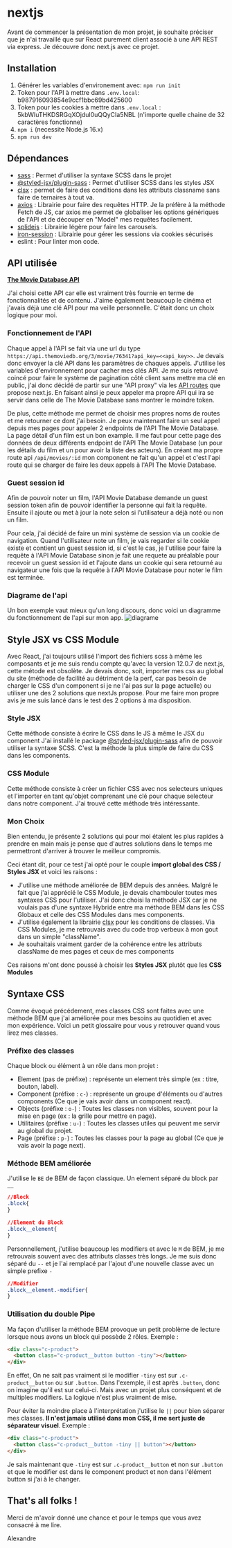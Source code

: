 # nextjs

Avant de commencer la présentation de mon projet, je souhaite préciser que je n'ai travaillé que sur React purement client associé à une API REST via express. Je découvre donc next.js avec ce projet.

## Installation

1. Générer les variables d'environement avec: `npm run init`
2. Token pour l'API à mettre dans `.env.local`: b987916093854e9ccf1bbc69bd425600
3. Token pour les cookies à mettre dans `.env.local` : 5kbWIuTHKDSRGqXOjdul0uQQyCIa5NBL (n'importe quelle chaine de 32 caractères fonctionne)
4. `npm i` (necessite Node.js 16.x)
5. `npm run dev`

## Dépendances

- [sass](https://www.npmjs.com/package/sass) : Permet d'utiliser la syntaxe SCSS dans le projet
- [@styled-jsx/plugin-sass](https://www.npmjs.com/package/@styled-jsx/plugin-sass) : Permet d'utiliser SCSS dans les styles JSX
- [clsx](https://www.npmjs.com/package/clsx) : permet de faire des conditions dans les attributs classname sans faire de ternaires à tout va.
- [axios](https://github.com/axios/axios) : Librairie pour faire des requêtes HTTP. Je la préfère à la méthode Fetch de JS, car axios me permet de globaliser les options génériques de l'API et de découper en "Model" mes requêtes facilement.
- [splidejs](https://splidejs.com/integration/react-splide/) : Librairie légère pour faire les carousels.
- [iron-session](https://github.com/vvo/iron-session) : Librairie pour gérer les sessions via cookies sécurisés
- eslint : Pour linter mon code.

## API utilisée

**[The Movie Database API](https://developers.themoviedb.org/3/getting-started/introduction)**

J'ai choisi cette API car elle est vraiment très fournie en terme de fonctionnalités et de contenu. J'aime également beaucoup le cinéma et j'avais déjà une clé API pour ma veille personnelle. C'était donc un choix logique pour moi.

### Fonctionnement de l'API

Chaque appel à l'API se fait via une url du type `https://api.themoviedb.org/3/movie/76341?api_key=<<api_key>>`.
Je devais donc envoyer la clé API dans les paramètres de chaques appels. J'utilise les variables d'environnement pour cacher mes clés API. Je me suis retrouvé coincé pour faire le système de pagination côté client sans mettre ma clé en public, j'ai donc décidé de partir sur une "API proxy" via les [API routes](https://nextjs.org/docs/api-routes/introduction) que propose next.js.
En faisant ainsi je peux appeler ma propre API qui ira se servir dans celle de The Movie Database sans montrer le moindre token.

De plus, cette méthode me permet de choisir mes propres noms de routes et me retourner ce dont j'ai besoin. Je peux maintenant faire un seul appel depuis mes pages pour appeler 2 endpoints de l'API The Movie Database.
La page détail d'un film est un bon example. Il me faut pour cette page des données de deux différents endpoint de l'API The Movie Database (un pour les détails du film et un pour avoir la liste des acteurs). En créant ma propre route api `/api/movies/:id` mon component ne fait qu'un appel et c'est l'api route qui se charger de faire les deux appels à l'API The Movie Database.

### Guest session id

Afin de pouvoir noter un film, l'API Movie Database demande un guest session token afin de pouvoir identifier la personne qui fait la requête. Ensuite il ajoute ou met à jour la note selon si l'utilisateur a déjà noté ou non un film.

Pour cela, j'ai décidé de faire un mini système de session via un cookie de navigation. Quand l'utilisateur note un film, je vais regarder si le cookie existe et contient un guest session id, si c'est le cas, je l'utilise pour faire la requête à l'API Movie Database sinon je fait une requete au préalable pour recevoir un guest session id et l'ajoute dans un cookie qui sera retourné au navigateur une fois que la requête à l'API Movie Database pour noter le film est terminée.

### Diagrame de l'api

Un bon exemple vaut mieux qu'un long discours, donc voici un diagramme du fonctionnement de l'api sur mon app.
![diagrame](/docs/diagramme-api.png)

## Style JSX vs CSS Module

Avec React, j'ai toujours utilisé l'import des fichiers scss à même les composants et je me suis rendu compte qu'avec la version 12.0.7 de next.js, cette métode est obsolète. Je devais donc, soit, importer mes css au global du site (méthode de facilité au détriment de la perf, car pas besoin de charger le CSS d'un component si je ne l'ai pas sur la page actuelle) ou utiliser une des 2 solutions que nextJs propose. Pour me faire mon propre avis je me suis lancé dans le test des 2 options à ma disposition.

### Style JSX

Cette méthode consiste à écrire le CSS dans le JS à même le JSX du component
J'ai installé le package [@styled-jsx/plugin-sass](https://www.npmjs.com/package/@styled-jsx/plugin-sass) afin de pouvoir utiliser la syntaxe SCSS.
C'est la méthode la plus simple de faire du CSS dans les components.

### CSS Module

Cette méthode consiste à créer un fichier CSS avec nos selecteurs uniques et l'importer en tant qu'objet comprenant une clé pour chaque selecteur dans notre component. J'ai trouvé cette méthode très intéressante.

### Mon Choix

Bien entendu, je présente 2 solutions qui pour moi étaient les plus rapides à prendre en main mais je pense que d'autres solutions dans le temps me permettront d'arriver à trouver le meilleur compromis.

Ceci étant dit, pour ce test j'ai opté pour le couple **import global des CSS / Styles JSX** et voici les raisons :

- J'utilise une méthode améliorée de BEM depuis des années. Malgré le fait que j'ai apprécié le CSS Module, je devais chambouler toutes mes syntaxes CSS pour l'utiliser. J'ai donc choisi la méthode JSX car je ne voulais pas d'une syntaxe Hybride entre ma méthode BEM dans les CSS Globaux et celle des CSS Modules dans mes components.
- J'utilise également la librairie [clsx](https://www.npmjs.com/package/clsx) pour les conditions de classes. Via CSS Modules, je me retrouvais avec du code trop verbeux à mon gout dans un simple "className".
- Je souhaitais vraiment garder de la cohérence entre les attributs className de mes pages et ceux de mes components

Ces raisons m'ont donc poussé à choisir les **Styles JSX** plutôt que les **CSS Modules**

## Syntaxe CSS

Comme évoqué précédement, mes classes CSS sont faites avec une méthode BEM que j'ai améliorée pour mes besoins au quotidien et avec mon expérience. Voici un petit glossaire pour vous y retrouver quand vous lirez mes classes.

### Préfixe des classes

Chaque block ou élément à un rôle dans mon projet :

- Element (pas de préfixe) : représente un element très simple (ex : titre, bouton, label).
- Component (préfixe : `c-`) : représente un groupe d'éléments ou d'autres components (Ce que je vais avoir dans un component react).
- Objects (préfixe : `o-`) : Toutes les classes non visibles, souvent pour la mise en page (ex : la grille pour mettre en page).
- Utilitaires (préfixe : `u-`) : Toutes les classes utiles qui peuvent me servir au global du projet.
- Page (préfixe : `p-`) : Toutes les classes pour la page au global (Ce que je vais avoir la page next).

### Méthode BEM améliorée

J'utilise le `BE` de BEM de façon classique.
Un element séparé du block par `__`

```CSS
//Block
.block{
}

//Element du Block
.block__element{
}
```

Personnellement, j'utilise beaucoup les modifiers et avec le `M` de BEM, je me retrouvais souvent avec des attributs classes très longs.
Je me suis donc séparé du `--` et je l'ai remplacé par l'ajout d'une nouvelle classe avec un simple prefixe `-`

```CSS
//Modifier
.block__element.-modifier{
}
```

### Utilisation du double Pipe

Ma façon d'utiliser la méthode BEM provoque un petit problème de lecture lorsque nous avons un block qui possède 2 rôles.
Exemple :

```HTML
<div class="c-product">
  <button class="c-product__button button -tiny"></button>
</div>
```

En effet, On ne sait pas vraiment si le modifier `-tiny` est sur `.c-product__button` ou sur `.button`.
Dans l'exemple, il est après `.button`, donc on imagine qu'il est sur celui-ci. Mais avec un projet plus conséquent et de multiples modifiers. La logique n'est plus vraiment de mise.

Pour éviter la moindre place à l'interprétation j'utilise le `||` pour bien séparer mes classes. **Il n'est jamais utilisé dans mon CSS, il me sert juste de séparateur visuel**.
Exemple :

```HTML
<div class="c-product">
  <button class="c-product__button -tiny || button"></button>
</div>
```

Je sais maintenant que `-tiny` est sur `.c-product__button` et non sur `.button` et que le modifier est dans le component product et non dans l'élément button si j'ai à le changer.

## That's all folks !

Merci de m'avoir donné une chance et pour le temps que vous avez consacré à me lire.

Alexandre
